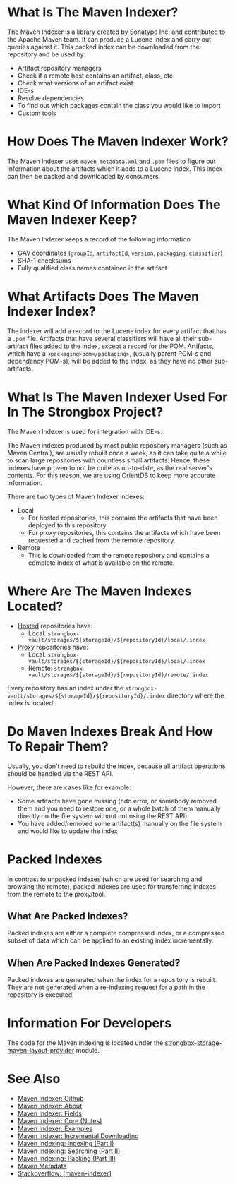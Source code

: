 
# What Is The Maven Indexer?

The Maven Indexer is a library created by Sonatype Inc. and contributed to the Apache Maven team. It can produce a Lucene Index and carry out queries against it. This packed index can be downloaded from the repository and be used by:
* Artifact repository managers
 * Check if a remote host contains an artifact, class, etc
 * Check what versions of an artifact exist
* IDE-s
 * Resolve dependencies
 * To find out which packages contain the class you would like to import
* Custom tools

# How Does The Maven Indexer Work?

The Maven Indexer uses `maven-metadata.xml` and `.pom` files to figure out information about the artifacts which it adds to a Lucene index. This index can then be packed and downloaded by consumers. 

# What Kind Of Information Does The Maven Indexer Keep?

The Maven Indexer keeps a record of the following information:

* GAV coordinates (`groupId`, `artifactId`, `version`, `packaging`, `classifier`)
* SHA-1 checksums
* Fully qualified class names contained in the artifact

# What Artifacts Does The Maven Indexer Index?

The indexer will add a record to the Lucene index for every artifact that has a `.pom` file. Artifacts that have several classifiers will have all their sub-artifact files added to the index, except a record for the POM. Artifacts, which have a `<packaging>pom</packaging>`, (usually parent POM-s and dependency POM-s), will be added to the index, as they have no other sub-artifacts.

# What Is The Maven Indexer Used For In The Strongbox Project?

The Maven Indexer is used for integration with IDE-s.

The Maven indexes produced by most public repository managers (such as Maven Central), are usually rebuilt once a week, as it can take quite a while to scan large repositories with countless small artifacts. Hence, these indexes have proven to not be quite as up-to-date, as the real server's contents. For this reason, we are using OrientDB to keep more accurate information.

There are two types of Maven Indexer indexes:
* Local
  * For hosted repositories, this contains the artifacts that have been deployed to this repository.
  * For proxy repositories, this contains the artifacts which have been requested and cached from the remote repository.
* Remote
  * This is downloaded from the remote repository and contains a complete index of what is available on the remote.

# Where Are The Maven Indexes Located?

* [Hosted](https://github.com/strongbox/strongbox/wiki/Repositories#hosted) repositories have:
  * Local: `strongbox-vault/storages/${storageId}/${repositoryId}/local/.index`
* [Proxy](https://github.com/strongbox/strongbox/wiki/Repositories#proxy) repositories have:
  * Local: `strongbox-vault/storages/${storageId}/${repositoryId}/local/.index`
  * Remote: `strongbox-vault/storages/${storageId}/${repositoryId}/remote/.index`

Every repository has an index under the `strongbox-vault/storages/${storageId}/${repositoryId}/.index` directory where the index is located.

# Do Maven Indexes Break And How To Repair Them?

Usually, you don't need to rebuild the index, because all artifact operations should be handled via the REST API.

However, there are cases like for example:
- Some artifacts have gone missing (hdd error, or somebody removed them and you need to restore one, or a whole batch of them manually directly on the file system without not using the REST API)
- You have added/removed some artifact(s) manually on the file system and would like to update the index

# Packed Indexes

In contrast to unpacked indexes (which are used for searching and browsing the remote), packed indexes are used for transferring indexes from the remote to the proxy/tool. 

## What Are Packed Indexes?

Packed indexes are either a complete compressed index, or a compressed subset of data which can be applied to an existing index incrementally.

## When Are Packed Indexes Generated?

Packed indexes are generated when the index for a repository is rebuilt. They are not generated when a re-indexing request for a path in the repository is executed.

# Information For Developers

The code for the Maven indexing is located under the [strongbox-storage-maven-layout-provider](https://github.com/strongbox/strongbox/tree/master/strongbox-storage/strongbox-storage-layout-providers/strongbox-storage-maven-layout-provider) module.

# See Also
* [Maven Indexer: Github](https://github.com/apache/maven-indexer/)
* [Maven Indexer: About](http://maven.apache.org/maven-indexer-archives/maven-indexer-LATEST/index.html)
* [Maven Indexer: Fields](http://maven.apache.org/maven-indexer-archives/maven-indexer-LATEST/indexer-core/index.html)
* [Maven Indexer: Core (Notes)](https://github.com/apache/maven-indexer/tree/master/indexer-core)
* [Maven Indexer: Examples](https://github.com/apache/maven-indexer/tree/master/indexer-examples)
* [Maven Indexer: Incremental Downloading](http://blog.sonatype.com/2009/05/nexus-indexer-20-incremental-downloading/)
* [Maven Indexing: Indexing (Part I)](http://www.sonatype.com/people/2009/06/nexus-indexer-api-part-1/)
* [Maven Indexing: Searching (Part II)](http://www.sonatype.com/people/2009/06/nexus-indexer-api-part-2/)
* [Maven Indexing: Packing (Part III)](http://blog.sonatype.com/2009/09/nexus-indexer-api-part-3/)
* [Maven Metadata](https://github.com/strongbox/strongbox/wiki/Maven-Metadata)
* [Stackoverflow: [maven-indexer]](http://stackoverflow.com/questions/tagged/maven-indexer)
